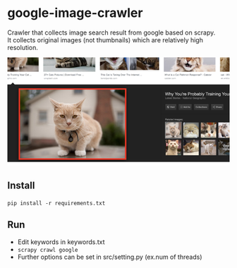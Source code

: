 # google-image-crawler
Crawler that collects image search result from google based on scrapy.  
It collects original images (not thumbnails) which are relatively high resolution.  

![intro](./assets/intro.png)  
## Install
`pip install -r requirements.txt`

## Run
- Edit keywords in keywords.txt  
- `scrapy crawl google`
- Further options can be set in src/setting.py (ex.num of threads) 

